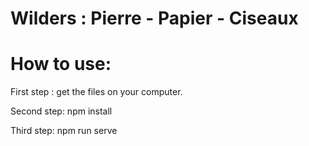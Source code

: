 # Wilders : Pierre - Papier - Ciseaux
# How to use:
First step : 
  get the files on your computer.

Second step:
  npm install
  
Third step:
  npm run serve
